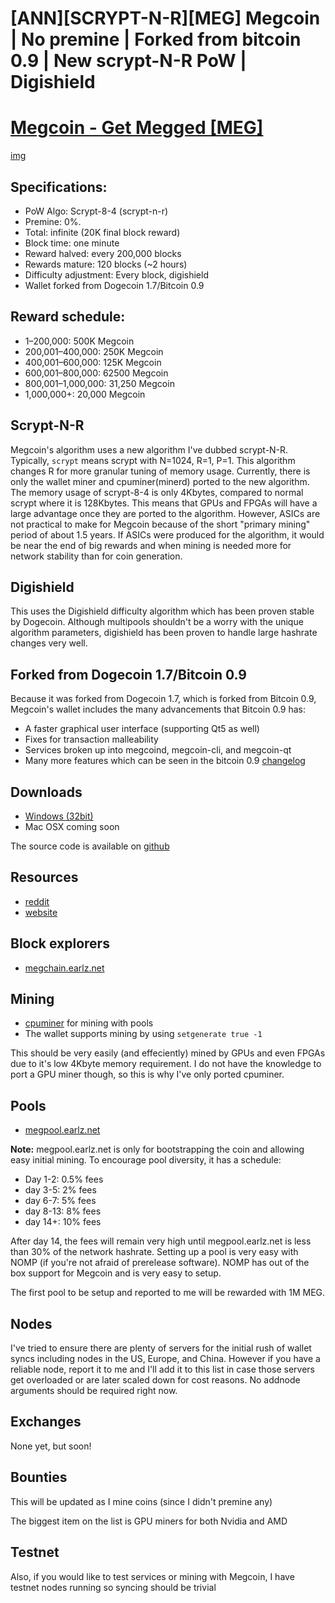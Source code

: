 # [ANN][SCRYPT-N-R][MEG] Megcoin | No premine | Forked from bitcoin 0.9 | New scrypt-N-R PoW | Digishield

# [Megcoin - Get Megged [MEG]](http://megcoin.com)

[img](http://i.imgur.com/TqxAuAN.png)

## Specifications:

* PoW Algo: Scrypt-8-4 (scrypt-n-r)
* Premine: 0%.  
* Total: infinite (20K final block reward)
* Block time: one minute
* Reward halved: every 200,000 blocks
* Rewards mature: 120 blocks (~2 hours)
* Difficulty adjustment: Every block, digishield
* Wallet forked from Dogecoin 1.7/Bitcoin 0.9

## Reward schedule:

* 1–200,000: 500K Megcoin 
* 200,001–400,000: 250K Megcoin
* 400,001–600,000: 125K Megcoin
* 600,001–800,000: 62500 Megcoin
* 800,001–1,000,000: 31,250 Megcoin
* 1,000,000+: 20,000 Megcoin

## Scrypt-N-R

Megcoin's algorithm uses a new algorithm I've dubbed scrypt-N-R. Typically, `scrypt` means scrypt with N=1024, R=1, P=1. This algorithm changes R for more granular tuning of memory usage. Currently, there is only the wallet miner and cpuminer(minerd) ported to the new algorithm. The memory usage of scrypt-8-4 is only 4Kbytes, compared to normal scrypt where it is 128Kbytes. This means that GPUs and FPGAs will have a large advantage once they are ported to the algorithm. However, ASICs are not practical to make for Megcoin because of the short "primary mining" period of about 1.5 years. If ASICs were produced for the algorithm, it would be near the end of big rewards and when mining is needed more for network stability than for coin generation. 

## Digishield

This uses the Digishield difficulty algorithm which has been proven stable by Dogecoin. Although multipools shouldn't be a worry with the unique algorithm parameters, digishield has been proven to handle large hashrate changes very well. 

## Forked from Dogecoin 1.7/Bitcoin 0.9

Because it was forked from Dogecoin 1.7, which is forked from Bitcoin 0.9, Megcoin's wallet includes the many advancements that Bitcoin 0.9 has:

* A faster graphical user interface (supporting Qt5 as well)
* Fixes for transaction malleability
* Services broken up into megcoind, megcoin-cli, and megcoin-qt
* Many more features which can be seen in the bitcoin 0.9 [changelog](https://bitcoin.org/bin/0.9.0/README.txt)

## Downloads

* [Windows (32bit)](http://megcoin.com/wallet1.7/windows)
* Mac OSX coming soon

The source code is available on [github](https://github.com/Megcoin/megcoin)

## Resources

* [reddit](http://www.reddit.com/r/megcoin)
* [website](http://megcoin.com)

## Block explorers

* [megchain.earlz.net](http://megchain.earlz.net)

## Mining

* [cpuminer](https://bitbucket.org/earlz/megcpuminer) for mining with pools
* The wallet supports mining by using `setgenerate true -1`

This should be very easily (and effeciently) mined by GPUs and even FPGAs due to it's low 4Kbyte memory requirement. I do not have the knowledge to port a GPU miner though, so this is why I've only ported cpuminer.

## Pools

* [megpool.earlz.net](http://megpool.earlz.net:8080)

**Note:** megpool.earlz.net is only for bootstrapping the coin and allowing easy initial mining. To encourage pool diversity, it has a schedule:

* Day 1-2: 0.5% fees
* day 3-5: 2% fees
* day 6-7: 5% fees
* day 8-13: 8% fees
* day  14+: 10% fees 

After day 14, the fees will remain very high until megpool.earlz.net is less than 30% of the network hashrate. 
Setting up a pool is very easy with NOMP (if you're not afraid of prerelease software). NOMP has out of the box support for Megcoin and is very easy to setup. 

The first pool to be setup and reported to me will be rewarded with 1M MEG.

## Nodes

I've tried to ensure there are plenty of servers for the initial rush of wallet syncs including nodes in the US, Europe, and China. However if you have a reliable node, report it to me and I'll add it to this list in case those servers get overloaded or are later scaled down for cost reasons. No addnode arguments should be required right now.

## Exchanges

None yet, but soon! 

## Bounties

This will be updated as I mine coins (since I didn't premine any)

The biggest item on the list is GPU miners for both Nvidia and AMD

## Testnet

Also, if you would like to test services or mining with Megcoin, I have testnet nodes running so syncing should be trivial